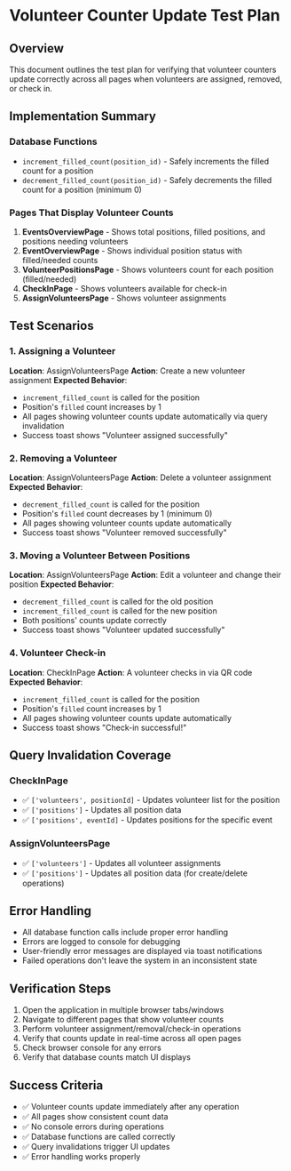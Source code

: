 # Volunteer Counter Update Test Plan

## Overview
This document outlines the test plan for verifying that volunteer counters update correctly across all pages when volunteers are assigned, removed, or check in.

## Implementation Summary

### Database Functions
- `increment_filled_count(position_id)` - Safely increments the filled count for a position
- `decrement_filled_count(position_id)` - Safely decrements the filled count for a position (minimum 0)

### Pages That Display Volunteer Counts
1. **EventsOverviewPage** - Shows total positions, filled positions, and positions needing volunteers
2. **EventOverviewPage** - Shows individual position status with filled/needed counts
3. **VolunteerPositionsPage** - Shows volunteers count for each position (filled/needed)
4. **CheckInPage** - Shows volunteers available for check-in
5. **AssignVolunteersPage** - Shows volunteer assignments

## Test Scenarios

### 1. Assigning a Volunteer
**Location**: AssignVolunteersPage
**Action**: Create a new volunteer assignment
**Expected Behavior**:
- `increment_filled_count` is called for the position
- Position's `filled` count increases by 1
- All pages showing volunteer counts update automatically via query invalidation
- Success toast shows "Volunteer assigned successfully"

### 2. Removing a Volunteer
**Location**: AssignVolunteersPage
**Action**: Delete a volunteer assignment
**Expected Behavior**:
- `decrement_filled_count` is called for the position
- Position's `filled` count decreases by 1 (minimum 0)
- All pages showing volunteer counts update automatically
- Success toast shows "Volunteer removed successfully"

### 3. Moving a Volunteer Between Positions
**Location**: AssignVolunteersPage
**Action**: Edit a volunteer and change their position
**Expected Behavior**:
- `decrement_filled_count` is called for the old position
- `increment_filled_count` is called for the new position
- Both positions' counts update correctly
- Success toast shows "Volunteer updated successfully"

### 4. Volunteer Check-in
**Location**: CheckInPage
**Action**: A volunteer checks in via QR code
**Expected Behavior**:
- `increment_filled_count` is called for the position
- Position's `filled` count increases by 1
- All pages showing volunteer counts update automatically
- Success toast shows "Check-in successful!"

## Query Invalidation Coverage

### CheckInPage
- ✅ `['volunteers', positionId]` - Updates volunteer list for the position
- ✅ `['positions']` - Updates all position data
- ✅ `['positions', eventId]` - Updates positions for the specific event

### AssignVolunteersPage
- ✅ `['volunteers']` - Updates all volunteer assignments
- ✅ `['positions']` - Updates all position data (for create/delete operations)

## Error Handling
- All database function calls include proper error handling
- Errors are logged to console for debugging
- User-friendly error messages are displayed via toast notifications
- Failed operations don't leave the system in an inconsistent state

## Verification Steps
1. Open the application in multiple browser tabs/windows
2. Navigate to different pages that show volunteer counts
3. Perform volunteer assignment/removal/check-in operations
4. Verify that counts update in real-time across all open pages
5. Check browser console for any errors
6. Verify that database counts match UI displays

## Success Criteria
- ✅ Volunteer counts update immediately after any operation
- ✅ All pages show consistent count data
- ✅ No console errors during operations
- ✅ Database functions are called correctly
- ✅ Query invalidations trigger UI updates
- ✅ Error handling works properly

